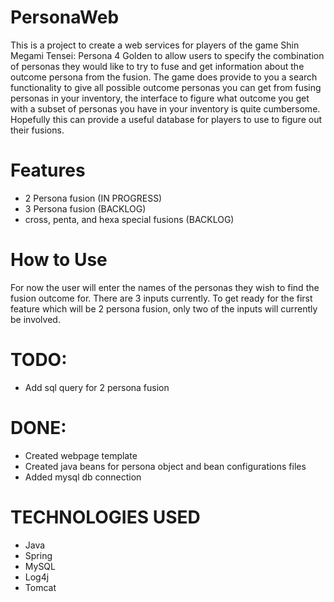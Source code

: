 # PersonaWeb

This is a project to create a web services for players of the game Shin Megami Tensei: Persona 4 Golden to allow users to specify the combination of personas they would like to try to fuse and get information about the outcome persona from the fusion.  The game does provide to you a search functionality to give all possible outcome personas you can get from fusing personas in your inventory, the interface to figure what outcome you get with a subset of personas you have in your inventory is quite cumbersome.  Hopefully this can provide a useful database for players to use to figure out their fusions.

# Features

* 2 Persona fusion (IN PROGRESS)
* 3 Persona fusion (BACKLOG)
* cross, penta, and hexa special fusions (BACKLOG)

# How to Use
For now the user will enter the names of the personas they wish to find the fusion outcome for.
There are 3 inputs currently.  To get ready for the first feature which will be 2 persona fusion, only two of the inputs will currently be involved.

# TODO:

* Add sql query for 2 persona fusion

# DONE:
* Created webpage template
* Created java beans for persona object and bean configurations files
* Added mysql db connection

# TECHNOLOGIES USED

* Java
* Spring
* MySQL
* Log4j
* Tomcat


